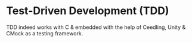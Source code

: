 # Test-Driven Development (TDD) #

TDD indeed works with C & embedded with the help of Ceedling, Unity & CMock as a testing framework. 
